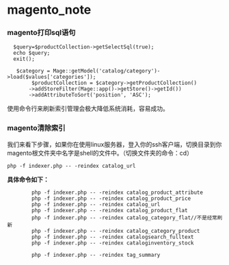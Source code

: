 # magento_note
### magento打印sql语句
```angular2html
  $query=$productCollection->getSelectSql(true);
  echo $query;
  exit();
```
```angular2html
   $category = Mage::getModel('catalog/category')->load($values['categories']);
        $productCollection = $category->getProductCollection()
       ->addStoreFilter(Mage::app()->getStore()->getId())           
       ->addAttributeToSort('position', 'ASC');
```
 使用命令行来刷新索引管理会极大降低系统消耗，容易成功。
 
### magento清除索引
 
我们来看下步骤，如果你在使用linux服务器，登入你的ssh客户端，切换目录到你magento根文件夹中名字是shell的文件中。（切换文件夹的命令：cd）
```
php -f indexer.php -- -reindex catalog_url
```

**具体命令如下：**
```angular2html
        php -f indexer.php -- -reindex catalog_product_attribute
        php -f indexer.php -- -reindex catalog_product_price
        php -f indexer.php -- -reindex catalog_url
        php -f indexer.php -- -reindex catalog_product_flat
        php -f indexer.php -- -reindex catalog_category_flat//不是经常刷新
        php -f indexer.php -- -reindex catalog_category_product
        php -f indexer.php -- -reindex catalogsearch_fulltext
        php -f indexer.php -- -reindex cataloginventory_stock

        php -f indexer.php -- -reindex tag_summary
```
